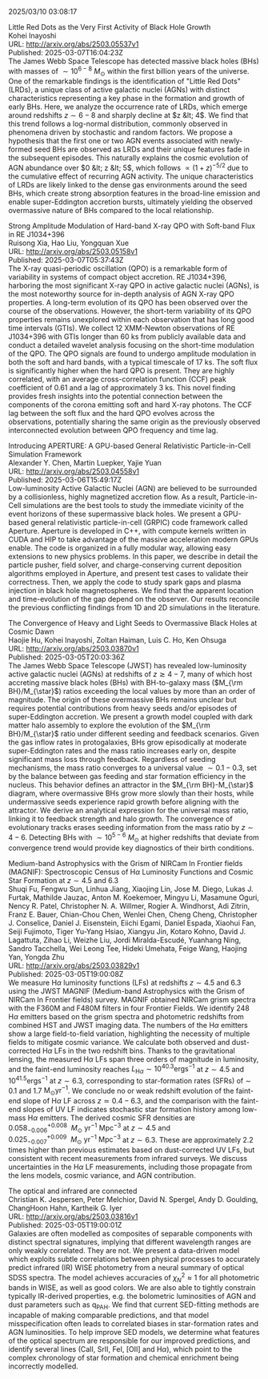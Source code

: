 2025/03/10 03:08:17  

Little Red Dots as the Very First Activity of Black Hole Growth  
Kohei Inayoshi  
URL: http://arxiv.org/abs/2503.05537v1  
Published: 2025-03-07T16:04:23Z  
  The James Webb Space Telescope has detected massive black holes (BHs) with masses of $\sim 10^{6-8}~M_\odot$ within the first billion years of the universe. One of the remarkable findings is the identification of "Little Red Dots" (LRDs), a unique class of active galactic nuclei (AGNs) with distinct characteristics representing a key phase in the formation and growth of early BHs. Here, we analyze the occurrence rate of LRDs, which emerge around redshifts $z \sim 6-8$ and sharply decline at $z &lt; 4$. We find that this trend follows a log-normal distribution, commonly observed in phenomena driven by stochastic and random factors. We propose a hypothesis that the first one or two AGN events associated with newly-formed seed BHs are observed as LRDs and their unique features fade in the subsequent episodes. This naturally explains the cosmic evolution of AGN abundance over $0 &lt; z &lt; 5$, which follows $\propto (1+z)^{-5/2}$ due to the cumulative effect of recurring AGN activity. The unique characteristics of LRDs are likely linked to the dense gas environments around the seed BHs, which create strong absorption features in the broad-line emission and enable super-Eddington accretion bursts, ultimately yielding the observed overmassive nature of BHs compared to the local relationship.   

Strong Amplitude Modulation of Hard-band X-ray QPO with Soft-band Flux
  in RE J1034+396  
Ruisong Xia, Hao Liu, Yongquan Xue  
URL: http://arxiv.org/abs/2503.05158v1  
Published: 2025-03-07T05:37:43Z  
  The X-ray quasi-periodic oscillation (QPO) is a remarkable form of variability in systems of compact object accretion. RE J1034+396, harboring the most significant X-ray QPO in active galactic nuclei (AGNs), is the most noteworthy source for in-depth analysis of AGN X-ray QPO properties. A long-term evolution of its QPO has been observed over the course of the observations. However, the short-term variability of its QPO properties remains unexplored within each observation that has long good time intervals (GTIs). We collect 12 XMM-Newton observations of RE J1034+396 with GTIs longer than 60 ks from publicly available data and conduct a detailed wavelet analysis focusing on the short-time modulation of the QPO. The QPO signals are found to undergo amplitude modulation in both the soft and hard bands, with a typical timescale of 17 ks. The soft flux is significantly higher when the hard QPO is present. They are highly correlated, with an average cross-correlation function (CCF) peak coefficient of 0.61 and a lag of approximately 3 ks. This novel finding provides fresh insights into the potential connection between the components of the corona emitting soft and hard X-ray photons. The CCF lag between the soft flux and the hard QPO evolves across the observations, potentially sharing the same origin as the previously observed interconnected evolution between QPO frequency and time lag.   

Introducing APERTURE: A GPU-based General Relativistic Particle-in-Cell
  Simulation Framework  
Alexander Y. Chen, Martin Luepker, Yajie Yuan  
URL: http://arxiv.org/abs/2503.04558v1  
Published: 2025-03-06T15:49:17Z  
  Low-luminosity Active Galactic Nuclei (AGN) are believed to be surrounded by a collisionless, highly magnetized accretion flow. As a result, Particle-in-Cell simulations are the best tools to study the immediate vicinity of the event horizons of these supermassive black holes. We present a GPU-based general relativistic particle-in-cell (GRPIC) code framework called Aperture. Aperture is developed in C++, with compute kernels written in CUDA and HIP to take advantage of the massive acceleration modern GPUs enable. The code is organized in a fully modular way, allowing easy extensions to new physics problems. In this paper, we describe in detail the particle pusher, field solver, and charge-conserving current deposition algorithms employed in Aperture, and present test cases to validate their correctness. Then, we apply the code to study spark gaps and plasma injection in black hole magnetospheres. We find that the apparent location and time-evolution of the gap depend on the observer. Our results reconcile the previous conflicting findings from 1D and 2D simulations in the literature.   

The Convergence of Heavy and Light Seeds to Overmassive Black Holes at
  Cosmic Dawn  
Haojie Hu, Kohei Inayoshi, Zoltan Haiman, Luis C. Ho, Ken Ohsuga  
URL: http://arxiv.org/abs/2503.03870v1  
Published: 2025-03-05T20:03:36Z  
  The James Webb Space Telescope (JWST) has revealed low-luminosity active galactic nuclei (AGNs) at redshifts of $z\gtrsim 4-7$, many of which host accreting massive black holes (BHs) with BH-to-galaxy mass ($M_{\rm BH}/M_{\star}$) ratios exceeding the local values by more than an order of magnitude. The origin of these overmassive BHs remains unclear but requires potential contributions from heavy seeds and/or episodes of super-Eddington accretion. We present a growth model coupled with dark matter halo assembly to explore the evolution of the $M_{\rm BH}/M_{\star}$ ratio under different seeding and feedback scenarios. Given the gas inflow rates in protogalaxies, BHs grow episodically at moderate super-Eddington rates and the mass ratio increases early on, despite significant mass loss through feedback. Regardless of seeding mechanisms, the mass ratio converges to a universal value $\sim 0.1-0.3$, set by the balance between gas feeding and star formation efficiency in the nucleus. This behavior defines an attractor in the $M_{\rm BH}-M_{\star}$ diagram, where overmassive BHs grow more slowly than their hosts, while undermassive seeds experience rapid growth before aligning with the attractor. We derive an analytical expression for the universal mass ratio, linking it to feedback strength and halo growth. The convergence of evolutionary tracks erases seeding information from the mass ratio by $z\sim 4-6$. Detecting BHs with $\sim 10^{5-6}~M_\odot$ at higher redshifts that deviate from convergence trend would provide key diagnostics of their birth conditions.   

Medium-band Astrophysics with the Grism of NIRCam In Frontier fields
  (MAGNIF): Spectroscopic Census of H$α$ Luminosity Functions and Cosmic
  Star Formation at $z\sim 4.5$ and 6.3  
Shuqi Fu, Fengwu Sun, Linhua Jiang, Xiaojing Lin, Jose M. Diego, Lukas J. Furtak, Mathilde Jauzac, Anton M. Koekemoer, Mingyu Li, Masamune Oguri, Nency R. Patel, Christopher N. A. Willmer, Rogier A. Windhorst, Adi Zitrin, Franz E. Bauer, Chian-Chou Chen, Wenlei Chen, Cheng Cheng, Christopher J. Conselice, Daniel J. Eisenstein, Eiichi Egami, Daniel Espada, Xiaohui Fan, Seiji Fujimoto, Tiger Yu-Yang Hsiao, Xiangyu Jin, Kotaro Kohno, David J. Lagattuta, Zihao Li, Weizhe Liu, Jordi Miralda-Escudé, Yuanhang Ning, Sandro Tacchella, Wei Leong Tee, Hideki Umehata, Feige Wang, Haojing Yan, Yongda Zhu  
URL: http://arxiv.org/abs/2503.03829v1  
Published: 2025-03-05T19:00:08Z  
  We measure H$\alpha$ luminosity functions (LFs) at redshifts $z \sim 4.5$ and 6.3 using the JWST MAGNIF (Medium-band Astrophysics with the Grism of NIRCam In Frontier fields) survey. MAGNIF obtained NIRCam grism spectra with the F360M and F480M filters in four Frontier Fields. We identify 248 H$\alpha$ emitters based on the grism spectra and photometric redshifts from combined HST and JWST imaging data. The numbers of the H$\alpha$ emitters show a large field-to-field variation, highlighting the necessity of multiple fields to mitigate cosmic variance. We calculate both observed and dust-corrected H$\alpha$ LFs in the two redshift bins. Thanks to the gravitational lensing, the measured H$\alpha$ LFs span three orders of magnitude in luminosity, and the faint-end luminosity reaches $L_{\mathrm{H}\alpha} \sim 10^{40.3} \mathrm{erg} \mathrm{s}^{-1}$ at $z \sim 4.5$ and $10^{41.5} \mathrm{erg} \mathrm{s}^{-1}$ at $z \sim 6.3$, corresponding to star-formation rates (SFRs) of $\sim$ 0.1 and 1.7 $\mathrm{M}_\odot \mathrm{yr}^{-1}$. We conclude no or weak redshift evolution of the faint-end slope of H$\alpha$ LF across $z\simeq0.4-6.3$, and the comparison with the faint-end slopes of UV LF indicates stochastic star formation history among low-mass H$\alpha$ emitters. The derived cosmic SFR densities are $0.058^{+0.008}_{-0.006}\ \ M_\odot\ \mathrm{yr}^{-1}\ \mathrm{Mpc}^{-3}$ at $z \sim 4.5$ and $0.025^{+0.009}_{-0.007}\ \ M_\odot\ \mathrm{yr}^{-1}\ \mathrm{Mpc}^{-3}$ at $z \sim 6.3$. These are approximately 2.2 times higher than previous estimates based on dust-corrected UV LFs, but consistent with recent measurements from infrared surveys. We discuss uncertainties in the H$\alpha$ LF measurements, including those propagate from the lens models, cosmic variance, and AGN contribution.   

The optical and infrared are connected  
Christian K. Jespersen, Peter Melchior, David N. Spergel, Andy D. Goulding, ChangHoon Hahn, Kartheik G. Iyer  
URL: http://arxiv.org/abs/2503.03816v1  
Published: 2025-03-05T19:00:01Z  
  Galaxies are often modelled as composites of separable components with distinct spectral signatures, implying that different wavelength ranges are only weakly correlated. They are not. We present a data-driven model which exploits subtle correlations between physical processes to accurately predict infrared (IR) WISE photometry from a neural summary of optical SDSS spectra. The model achieves accuracies of $\chi^2_N \approx 1$ for all photometric bands in WISE, as well as good colors. We are also able to tightly constrain typically IR-derived properties, e.g. the bolometric luminosities of AGN and dust parameters such as $\mathrm{q_{PAH}}$. We find that current SED-fitting methods are incapable of making comparable predictions, and that model misspecification often leads to correlated biases in star-formation rates and AGN luminosities. To help improve SED models, we determine what features of the optical spectrum are responsible for our improved predictions, and identify several lines (CaII, SrII, FeI, [OII] and H$\alpha$), which point to the complex chronology of star formation and chemical enrichment being incorrectly modelled.   

